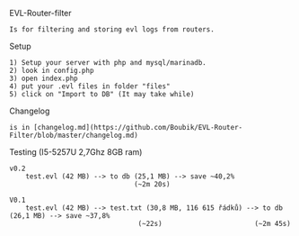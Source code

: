 EVL-Router-filter

    Is for filtering and storing evl logs from routers.

Setup

    1) Setup your server with php and mysql/marinadb.
    2) look in config.php
    3) open index.php
    4) put your .evl files in folder "files"
    5) click on "Import to DB" (It may take while)

Changelog

    is in [changelog.md](https://github.com/Boubik/EVL-Router-Filter/blob/master/changelog.md)

Testing (I5-5257U 2,7Ghz  8GB ram)

    v0.2
        test.evl (42 MB) --> to db (25,1 MB) --> save ~40,2%
                                   (~2m 20s)

    V0.1
        test.evl (42 MB) --> test.txt (30,8 MB, 116 615 řádků) --> to db (26,1 MB) --> save ~37,8%
                                    (~22s)                       (~2m 45s)